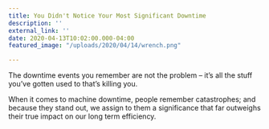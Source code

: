 ```yaml
---
title: You Didn't Notice Your Most Significant Downtime
description: ''
external_link: ''
date: 2020-04-13T10:02:00.000-04:00
featured_image: "/uploads/2020/04/14/wrench.png"

---
```

The downtime events you remember are not the problem – it’s all the stuff you’ve gotten used to that’s killing you.

When it comes to machine downtime, people remember catastrophes; and because they stand out, we assign to them a significance that far outweighs their true impact on our long term efficiency.